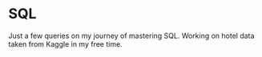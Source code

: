 # SQL
Just a few queries on my journey of mastering SQL.
Working on hotel data taken from Kaggle in my free time. 
